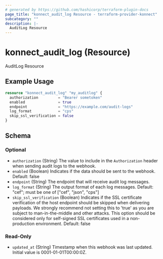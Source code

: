 ```yaml
---
# generated by https://github.com/hashicorp/terraform-plugin-docs
page_title: "konnect_audit_log Resource - terraform-provider-konnect"
subcategory: ""
description: |-
  AuditLog Resource
---
```


# konnect_audit_log (Resource)

AuditLog Resource

## Example Usage

```terraform
resource "konnect_audit_log" "my_auditlog" {
  authorization         = "Bearer sometoken"
  enabled               = true
  endpoint              = "https://example.com/audit-logs"
  log_format            = "cps"
  skip_ssl_verification = false
}
```

<!-- schema generated by tfplugindocs -->
## Schema

### Optional

- `authorization` (String) The value to include in the `Authorization` header when sending audit logs to the webhook.
- `enabled` (Boolean) Indicates if the data should be sent to the webhook. Default: false
- `endpoint` (String) The endpoint that will receive audit log messages.
- `log_format` (String) The output format of each log messages. Default: "cef"; must be one of ["cef", "json", "cps"]
- `skip_ssl_verification` (Boolean) Indicates if the SSL certificate verification of the host endpoint should be skipped when delivering payloads.
We strongly recommend not setting this to 'true' as you are subject to man-in-the-middle and other attacks.
This option should be considered only for self-signed SSL certificates used in a non-production environment.
Default: false

### Read-Only

- `updated_at` (String) Timestamp when this webhook was last updated. Initial value is 0001-01-01T00:00:0Z.
